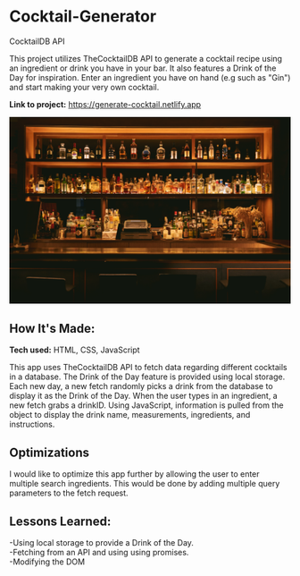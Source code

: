 # Cocktail-Generator
CocktailDB API

This project utilizes TheCocktailDB API to generate a cocktail recipe using an ingredient or drink you have in your bar. It also features a Drink of the Day for inspiration. Enter an ingredient you have on hand (e.g such as "Gin") and start making your very own cocktail.

**Link to project:** https://generate-cocktail.netlify.app

![Bar](bar.png)

## How It's Made:

**Tech used:** HTML, CSS, JavaScript

This app uses TheCocktailDB API to fetch data regarding different cocktails in a database. The Drink of the Day feature is provided using local storage. Each new day, a new fetch randomly picks a drink from the database to display it as the Drink of the Day. When the user types in an ingredient, a new fetch grabs a drinkID. Using JavaScript, information is pulled from the object to display the drink name, measurements, ingredients, and instructions.  

## Optimizations

I would like to optimize this app further by allowing the user to enter multiple search ingredients. This would be done by adding multiple query parameters to the fetch request.   

## Lessons Learned:

-Using local storage to provide a Drink of the Day.<br>
-Fetching from an API and using using promises.<br>
-Modifying the DOM
